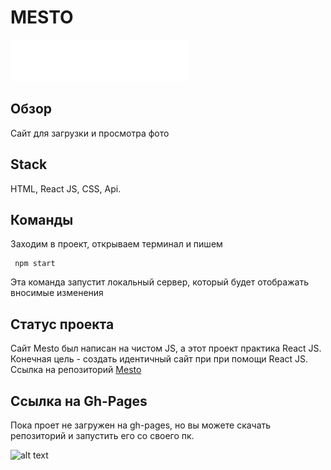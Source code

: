 # MESTO  
![alt text](./src/images/header-logo.svg "mesto-logo")    
## Обзор    
Сайт для загрузки и просмотра фото
## Stack   
HTML, React JS, CSS, Api.
## Команды    
Заходим в проект, открываем терминал и пишем
```   
 npm start    
```   
Эта команда запустит локальный сервер, который будет отображать вносимые изменения    
## Статус проекта   
Сайт Mesto был написан на чистом JS, а этот проект практика React JS. Конечная цель - создать идентичный сайт при при помощи React JS.
Ссылка на репозиторий [Mesto](https://github.com/AndreySaveliev/mesto) 
## Ссылка на Gh-Pages   
Пока проет не загружен на gh-pages, но вы можете скачать репозиторий и запустить его со своего пк. 

![alt text](https://reactjs.org/logo-og.png "react-logo")